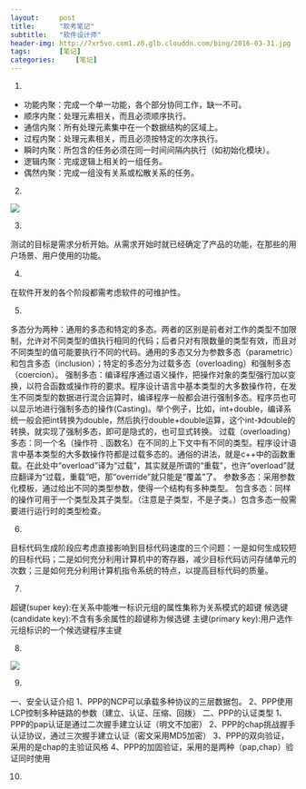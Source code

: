 ```yaml
---
layout:		post
title:		"软考笔记"
subtitle:	"软件设计师"
header-img:	http://7xr5vo.com1.z0.glb.clouddn.com/bing/2016-03-31.jpg
tags:		[笔记]
categories: 	[笔记]
---
```

1.

* 功能内聚：完成一个单一功能，各个部分协同工作，缺一不可。
* 顺序内聚：处理元素相关，而且必须顺序执行。
* 通信内聚：所有处理元素集中在一个数据结构的区域上。
* 过程内聚：处理元素相关，而且必须按特定的次序执行。
* 瞬时内聚：所包含的任务必须在同一时间间隔内执行（如初始化模块）。
* 逻辑内聚：完成逻辑上相关的一组任务。
* 偶然内聚：完成一组没有关系或松散关系的任务。

2.

![](http://7xr5vo.com1.z0.glb.clouddn.com/Selection_001.png)

3.

测试的目标是需求分析开始。从需求开始时就已经确定了产品的功能，在那些的用户场景、用户使用的功能。

4.

在软件开发的各个阶段都需考虑软件的可维护性。

5.

多态分为两种：通用的多态和特定的多态。两者的区别是前者对工作的类型不加限制，允许对不同类型的值执行相同的代码；后者只对有限数量的类型有效，而且对不同类型的值可能要执行不同的代码。通用的多态又分为参数多态（parametric）和包含多态（inclusion）；特定的多态分为过载多态（overloading）和强制多态（coercion）。
强制多态：编译程序通过语义操作，把操作对象的类型强行加以变换，以符合函数或操作符的要求。程序设计语言中基本类型的大多数操作符，在发生不同类型的数据进行混合运算时，编译程序一般都会进行强制多态。程序员也可以显示地进行强制多态的操作(Casting)。举个例子，比如，int+double，编译系统一般会把int转换为double，然后执行double+double运算，这个int-》double的转换，就实现了强制多态，即可是隐式的，也可显式转换。
过载（overloading）多态：同一个名（操作符﹑函数名）在不同的上下文中有不同的类型。程序设计语言中基本类型的大多数操作符都是过载多态的。通俗的讲法，就是c++中的函数重载。在此处中“overload”译为“过载”，其实就是所谓的“重载”，也许“overload”就应翻译为“过载，重载”吧，那“override”就只能是“覆盖”了。
参数多态：采用参数化模板，通过给出不同的类型参数，使得一个结构有多种类型。
包含多态：同样的操作可用于一个类型及其子类型。（注意是子类型，不是子类。）包含多态一般需要进行运行时的类型检查。

6.

目标代码生成阶段应考虑直接影响到目标代码速度的三个问题：一是如何生成较短的目标代码；二是如何充分利用计算机中的寄存器，减少目标代码访问存储单元的次数；三是如何充分利用计算机指令系统的特点，以提高目标代码的质量。

7.

超键(super key):在关系中能唯一标识元组的属性集称为关系模式的超键
候选键(candidate key):不含有多余属性的超键称为候选键
主键(primary key):用户选作元组标识的一个候选键程序主键

8.

![](http://7xr5vo.com1.z0.glb.clouddn.com/Selection_002.png)

9.

一、安全认证介绍
1、PPP的NCP可以承载多种协议的三层数据包。
2、PPP使用LCP控制多种链路的参数（建立、认证、压缩、回拨）
二、PPP的认证类型
1、PPP的pap认证是通过二次握手建立认证（明文不加密）
2、PPP的chap挑战握手认证协议，通过三次握手建立认证（密文采用MD5加密）
3、PPP的双向验证，采用的是chap的主验证风格
4、PPP的加固验证，采用的是两种（pap,chap）验证同时使用

10.

